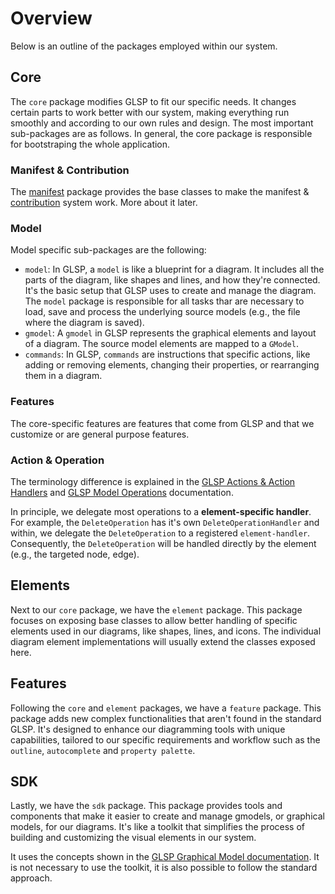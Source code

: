 # Overview

Below is an outline of the packages employed within our system.

## Core

The `core` package modifies GLSP to fit our specific needs. It changes certain parts to work better with our system, making everything run smoothly and according to our own rules and design. The most important sub-packages are as follows. In general, the core package is responsible for bootstraping the whole application.

### Manifest & Contribution

The [manifest](./manifest.md) package provides the base classes to make the manifest & [contribution](./contribution.md) system work. More about it later.

### Model

Model specific sub-packages are the following:

- `model`: In GLSP, a `model` is like a blueprint for a diagram. It includes all the parts of the diagram, like shapes and lines, and how they're connected. It's the basic setup that GLSP uses to create and manage the diagram. The `model` package is responsible for all tasks thar are necessary to load, save and process the underlying source models (e.g., the file where the diagram is saved).
- `gmodel`: A `gmodel` in GLSP represents the graphical elements and layout of a diagram. The source model elements are mapped to a `GModel`.
- `commands`: In GLSP, `commands` are instructions that specific actions, like adding or removing elements, changing their properties, or rearranging them in a diagram.

### Features

The core-specific features are features that come from GLSP and that we customize or are general purpose features.

### Action & Operation

The terminology difference is explained in the [GLSP Actions & Action Handlers](https://eclipse.dev/glsp/documentation/actionhandler/) and [GLSP Model Operations](https://eclipse.dev/glsp/documentation/modeloperations/) documentation.

In principle, we delegate most operations to a **element-specific handler**. For example, the `DeleteOperation` has it's own `DeleteOperationHandler` and within, we delegate the `DeleteOperation` to a registered `element-handler`. Consequently, the `DeleteOperation` will be handled directly by the element (e.g., the targeted node, edge).

## Elements

Next to our `core` package, we have the `element` package. This package focuses on exposing base classes to allow better handling of specific elements used in our diagrams, like shapes, lines, and icons. The individual diagram element implementations will usually extend the classes exposed here.

## Features

Following the `core` and `element` packages, we have a `feature` package. This package adds new complex functionalities that aren't found in the standard GLSP. It's designed to enhance our diagramming tools with unique capabilities, tailored to our specific requirements and workflow such as the `outline`, `autocomplete` and `property palette`.

## SDK

Lastly, we have the `sdk` package. This package provides tools and components that make it easier to create and manage gmodels, or graphical models, for our diagrams. It's like a toolkit that simplifies the process of building and customizing the visual elements in our system.

It uses the concepts shown in the [GLSP Graphical Model documentation](https://eclipse.dev/glsp/documentation/gmodel/). It is not necessary to use the toolkit, it is also possible to follow the standard approach.
